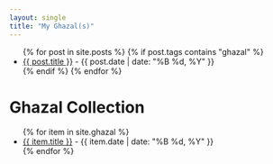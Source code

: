 ```yaml
---
layout: single
title: "My Ghazal(s)"
---
```


<ul>
  {% for post in site.posts %}
    {% if post.tags contains "ghazal" %}
      <li>
        <a href="{{ post.url | relative_url }}">{{ post.title }}</a>
        <span> - {{ post.date | date: "%B %d, %Y" }}</span>
      </li>
    {% endif %}
  {% endfor %}
</ul>

<h1>Ghazal Collection</h1>

<ul>
  {% for item in site.ghazal %}
    <li>
      <a href="{{ item.url | relative_url }}">{{ item.title }}</a>
      <span> - {{ item.date | date: "%B %d, %Y" }}</span>
    </li>
  {% endfor %}
</ul>







